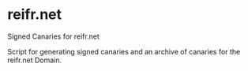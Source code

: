 # reifr.net
Signed Canaries for reifr.net


Script for generating signed canaries and an archive of canaries for the reifr.net Domain.
